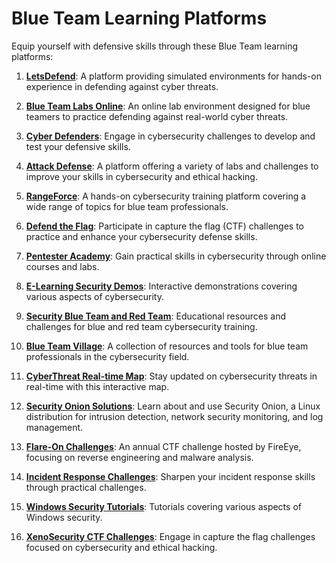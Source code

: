 # Blue Team Learning Platforms

Equip yourself with defensive skills through these Blue Team learning platforms:

1. [**LetsDefend**](https://letsdefend.io): A platform providing simulated environments for hands-on experience in defending against cyber threats.

2. [**Blue Team Labs Online**](https://blueteamlabs.online): An online lab environment designed for blue teamers to practice defending against real-world cyber threats.

3. [**Cyber Defenders**](https://cyberdefenders.org): Engage in cybersecurity challenges to develop and test your defensive skills.

4. [**Attack Defense**](https://attackdefense.com): A platform offering a variety of labs and challenges to improve your skills in cybersecurity and ethical hacking.

5. [**RangeForce**](https://www.rangeforce.com): A hands-on cybersecurity training platform covering a wide range of topics for blue team professionals.

6. [**Defend the Flag**](https://defendtheflag.com): Participate in capture the flag (CTF) challenges to practice and enhance your cybersecurity defense skills.

7. [**Pentester Academy**](https://www.pentesteracademy.com): Gain practical skills in cybersecurity through online courses and labs.

8. [**E-Learning Security Demos**](https://www.varutra.com/e-learning/security-demos): Interactive demonstrations covering various aspects of cybersecurity.

9. [**Security Blue Team and Red Team**](https://academy.hoppersroppers.org): Educational resources and challenges for blue and red team cybersecurity training.

10. [**Blue Team Village**](https://www.blueteamvillage.org/resources.html): A collection of resources and tools for blue team professionals in the cybersecurity field.

11. [**CyberThreat Real-time Map**](https://cyberthreatrealtime.com): Stay updated on cybersecurity threats in real-time with this interactive map.

12. [**Security Onion Solutions**](https://securityonionsolutions.com): Learn about and use Security Onion, a Linux distribution for intrusion detection, network security monitoring, and log management.

13. [**Flare-On Challenges**](https://www.fireeye.com/blog/threat-research/2021/08/announcing-flare-on-8-challenge</url>): An annual CTF challenge hosted by FireEye, focusing on reverse engineering and malware analysis.

14. [**Incident Response Challenges**](https://www.incidentresponse.com): Sharpen your incident response skills through practical challenges.

15. [**Windows Security Tutorials**](https://www.solislab.com/blog): Tutorials covering various aspects of Windows security.

16. [**XenoSecurity CTF Challenges**](https://xenosec.gitlab.io/ctf/): Engage in capture the flag challenges focused on cybersecurity and ethical hacking.

